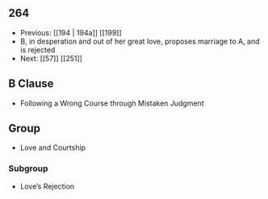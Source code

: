 ## 264
- Previous: [[194 | 194a]] [[199]] 
- B, in desperation and out of her great love, proposes marriage to A, and is rejected
- Next: [[57]] [[251]] 

## B Clause
- Following a Wrong Course through Mistaken Judgment

## Group
- Love and Courtship

### Subgroup
- Love’s Rejection

